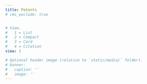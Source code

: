 ```yaml
---
title: Patents
# cms_exclude: true


# View.
#   1 = List
#   2 = Compact
#   3 = Card
#   4 = Citation
view: 1

# Optional header image (relative to `static/media/` folder).
# banner:
#   caption: ''
#   image: ''
---
```

